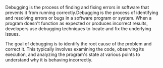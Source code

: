 Debugging is the process of finding and fixing errors in software that prevents it from running correctly.Debugging is the process of identifying and resolving errors or bugs in a software program or system. When a program doesn't function as expected or produces incorrect results, developers use debugging techniques to locate and fix the underlying issues.

The goal of debugging is to identify the root cause of the problem and correct it. This typically involves examining the code, observing its execution, and analyzing the program's state at various points to understand why it is behaving incorrectly.
